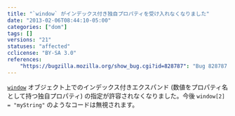 ```yaml
---
title: "`window` がインデックス付き独自プロパティを受け入れなくなりました"
date: "2013-02-06T08:44:10-05:00"
categories: ["dom"]
tags: []
versions: "21"
statuses: "affected"
cclicense: "BY-SA 3.0"
references:
    "https://bugzilla.mozilla.org/show_bug.cgi?id=828787": "Bug 828787 – Stop allowing indexed expandos on windows"
---
```

[`window`](https://developer.mozilla.org/ja/docs/Web/API/window) オブジェクト上でのインデックス付きエクスパンド (数値をプロパティ名として持つ独自プロパティ) の指定が許容されなくなりました。今後 `window[2] = "myString"` のようなコードは無視されます。
